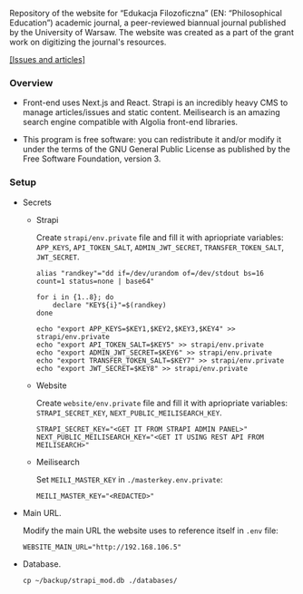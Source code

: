 Repository of the website for “Edukacja Filozoficzna” (EN: “Philosophical
Education”) academic journal, a peer-reviewed biannual journal published by the
University of Warsaw. The website was created as a part of the grant work on
digitizing the journal's resources.

[[Issues and articles]](https://edufil.allvpv.org/archive/latest)


### Overview
- Front-end uses Next.js and React. Strapi is an incredibly heavy CMS to manage
  articles/issues and static content. Meilisearch is an amazing search engine
  compatible with Algolia front-end libraries.

- This program is free software: you can redistribute it and/or modify it under
  the terms of the GNU General Public License as published by the Free Software
  Foundation, version 3.

### Setup
  - Secrets
    * Strapi

      Create `strapi/env.private` file and fill it with apriopriate variables:
      `APP_KEYS`, `API_TOKEN_SALT`, `ADMIN_JWT_SECRET`, `TRANSFER_TOKEN_SALT`,
      `JWT_SECRET`.

      ```
      alias "randkey"="dd if=/dev/urandom of=/dev/stdout bs=16 count=1 status=none | base64"

      for i in {1..8}; do
          declare "KEY${i}"=$(randkey)
      done

      echo "export APP_KEYS=$KEY1,$KEY2,$KEY3,$KEY4" >> strapi/env.private
      echo "export API_TOKEN_SALT=$KEY5" >> strapi/env.private
      echo "export ADMIN_JWT_SECRET=$KEY6" >> strapi/env.private
      echo "export TRANSFER_TOKEN_SALT=$KEY7" >> strapi/env.private
      echo "export JWT_SECRET=$KEY8" >> strapi/env.private
      ```
    * Website

      Create `website/env.private` file and fill it with apriopriate variables:
      `STRAPI_SECRET_KEY`, `NEXT_PUBLIC_MEILISEARCH_KEY`.

      ```
      STRAPI_SECRET_KEY="<GET IT FROM STRAPI ADMIN PANEL>"
      NEXT_PUBLIC_MEILISEARCH_KEY="<GET IT USING REST API FROM MEILISEARCH>"
      ```

    * Meilisearch

      Set `MEILI_MASTER_KEY` in `./masterkey.env.private`:

      ```
      MEILI_MASTER_KEY="<REDACTED>"
      ```

 - Main URL.

   Modify the main URL the website uses to reference itself in `.env` file:

   ```
   WEBSITE_MAIN_URL="http://192.168.106.5"
   ```
    
  - Database.
    ```
    cp ~/backup/strapi_mod.db ./databases/
    ```

